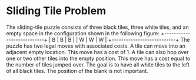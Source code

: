 # Sliding Tile Problem

The sliding-tile puzzle consists of three black tiles, three white tiles,
and an empty space in the configuration shown in the following figure:
 +---------------------------+
 | B | B | B | | W | W | W |
 +---------------------------+
The puzzle has two legal moves with associated costs. A tile can move into
an adjacent empty location. This move has a cost of 1. A tile can also hop
over one or two other tiles into the empty position. This move has a cost
equal to the number of tiles jumped over. The goal is to have all white
tiles to the left of all black tiles. The position of the blank is not
important.
